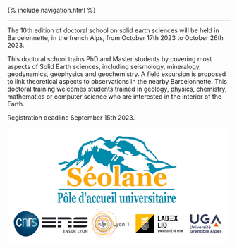 {% include navigation.html %}

---

The 10th edition of doctoral school on solid earth sciences will be held in Barcelonnette, in the french Alps, from October 17th 2023 to October 26th 2023.

This doctoral school trains PhD and Master students by covering most aspects of Solid Earth sciences, including seismology, mineralogy, geodynamics, geophysics and geochemistry. A field excursion is  proposed to link theoretical aspects to observations in the nearby Barcelonnette. This doctoral training welcomes students trained in geology, physics, chemistry, mathematics or computer science who are interested in the interior of the Earth.

Registration deadline September 15th 2023.


![test](/docs/assets/images/bandeau_logos_2023.png)


